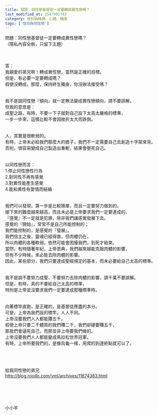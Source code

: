 ```yaml
---
title: 發問：同性戀基督徒一定要轉成異性戀嗎？
last_modified_at: 1547991743
category: 信仰與精神、心理、輔導
tags: ['信仰與同性戀']
---
```


問題：同性戀基督徒一定要轉成異性戀嗎？<br>（隱私內容全刪，只留下主題）<br><!--more--><br><br><br>答：<br>我親愛的弟兄啊！轉成異性戀，當然是正確的目標。<br>但是，有必要一定要轉成嗎？<br>假使沒轉成，那麼，保持終生獨身，你沒辦法接受嗎？<br> <br><br>我不是說同性戀『傾向』就一定無法變成異性戀傾向，請不要誤解。<br>但我的意思是：<br>成聖之路，有時，不要一下子就對自己設下太高太嚴格的標準，<br>一步一步來，這樣比較不會因挫折太大而跌倒。<br><br><br>人，其實是很軟弱的。<br>有時，上帝未必給我們那麼大的擔子，我們不一定需要自己去創造十字架來背。<br>否則，很容易變成自己製造出重軛，結果會壓死自己。<br><br><br>以同性戀而言：<br>1.停止同性戀性行為<br>2.對同性不再有感覺<br>3.對異性能產生感覺<br>4.能和異性有愛情而結婚<br><br><br>我們可以發現，第一步是比較簡單，而且一定要努力做到的。<br>接下來的難度越來越高，而且未必是上帝要求我們一定要達成的。<br>『感覺』不一定就是犯罪，除非我們讓感覺發展下去。<br>感覺的『開始』，常常不是自己所能控制的；<br>我們能控制的，是感覺的『發展』。<br>我們信主之後，靈魂已經得救，但肉體仍在，<br>所以肉體的各種軟弱，依然可能會困擾我們，到死才結束。<br>當然，有時隨著年紀、上帝恩典，我們越來越能克服肉體的影響，<br>但有不少時候，未必能去除肉體的影響。<br>因此，某些部分，我們只要達成聖經規定的基本，而未必要給自己太高的標準。<br><br><br>我不是說不要努力成聖、不要努力去除肉體的影響，請千萬不要誤解。<br>但是，有時，真的不要給自己太高的標準，<br>特別是上帝並沒要求我們一定要達成那種標準時。<br><br><br>向著標竿直跑，是正確的，是基督徒應盡的本分。<br>可是，上帝為我們設的標竿，人人不同。<br>上帝沒要我們人人都能賺五千。<br>假使上帝只要二千體質的我們賺二千，我們卻硬要賺五千，<br>那我們會逼死自己，而那並非上帝要我們做的。<br>上帝沒要我們人人都能變成馬拉松世界冠軍。<br>有時，上帝所要我們的，是像烏龜一樣，用爬的到達終點就可以了。<br><br><br><br><br>給我同性戀的弟兄 <br>http://blog.roodo.com/yml/archives/11674383.html<br> <br><br><br><br><br>小小羊<br><br><br><br><br><br><br> <br> <br><br>



